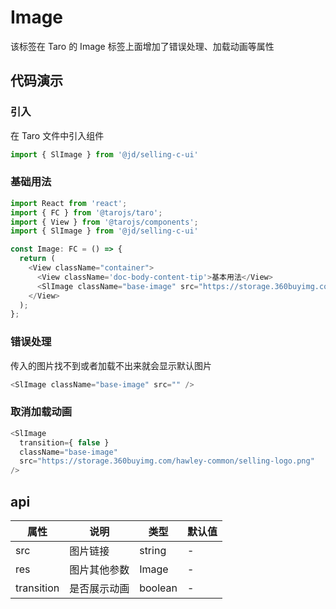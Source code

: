 
# Image
该标签在 Taro 的 Image 标签上面增加了错误处理、加载动画等属性
## 代码演示
### 引入
在 Taro 文件中引入组件
```js
import { SlImage } from '@jd/selling-c-ui'
```
### 基础用法
```js
import React from 'react';
import { FC } from '@tarojs/taro';
import { View } from '@tarojs/components';
import { SlImage } from '@jd/selling-c-ui'

const Image: FC = () => {
  return (
    <View className="container">
      <View className='doc-body-content-tip'>基本用法</View>
      <SlImage className="base-image" src="https://storage.360buyimg.com/hawley-common/selling-logo.png" />
    </View>
  );
};
```

### 错误处理
传入的图片找不到或者加载不出来就会显示默认图片
```js
<SlImage className="base-image" src="" />
```

### 取消加载动画
```js
<SlImage 
  transition={ false } 
  className="base-image" 
  src="https://storage.360buyimg.com/hawley-common/selling-logo.png" 
/>
```

## api
| 属性         | 说明         | 类型    | 默认值 |
| ------------ | ------------ | ------- | ------ |
| src          | 图片链接     | string | -      |
| res          | 图片其他参数 | Image   | -      |
| transition | 是否展示动画 | boolean | -      |
